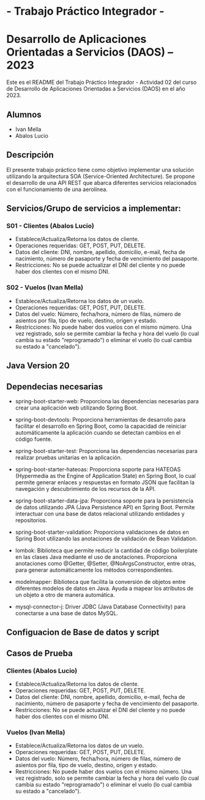 # - Trabajo Práctico Integrador - 
# Desarrollo de Aplicaciones Orientadas a Servicios (DAOS) – 2023

Este es el README del Trabajo Práctico Integrador - Actividad 02 del curso de Desarrollo de Aplicaciones Orientadas a Servicios (DAOS) en el año 2023.

## Alumnos

- Ivan Mella
- Abalos Lucio

## Descripción

El presente trabajo práctico tiene como objetivo implementar una solución utilizando la arquitectura SOA (Service-Oriented Architecture). Se propone el desarrollo de una API REST que abarca diferentes servicios relacionados con el funcionamiento de una aerolínea.

## Servicios/Grupo de servicios a implementar:
### S01 - Clientes (Abalos Lucio)

- Establece/Actualiza/Retorna los datos de cliente.
- Operaciones requeridas: GET, POST, PUT, DELETE.
- Datos del cliente: DNI, nombre, apellido, domicilio, e-mail, fecha de nacimiento, número de pasaporte y fecha de vencimiento del pasaporte.
- Restricciones: No se puede actualizar el DNI del cliente y no puede haber dos clientes con el mismo DNI.

### S02 - Vuelos (Ivan Mella)

- Establece/Actualiza/Retorna los datos de un vuelo.
- Operaciones requeridas: GET, POST, PUT, DELETE.
- Datos del vuelo: Número, fecha/hora, número de filas, número de asientos por fila, tipo de vuelo, destino, origen y estado.
- Restricciones: No puede haber dos vuelos con el mismo número. Una vez registrado, solo se permite cambiar la fecha y hora del vuelo (lo cual cambia su estado "reprogramado") o eliminar el vuelo (lo cual cambia su estado a "cancelado").

## Java Version 20
  
## Dependecias necesarias

- spring-boot-starter-web: Proporciona las dependencias necesarias para crear una aplicación web utilizando Spring Boot.

- spring-boot-devtools: Proporciona herramientas de desarrollo para facilitar el desarrollo en Spring Boot, como la capacidad de reiniciar automáticamente la aplicación cuando se detectan cambios en el código fuente.

- spring-boot-starter-test: Proporciona las dependencias necesarias para realizar pruebas unitarias en la aplicación.

- spring-boot-starter-hateoas: Proporciona soporte para HATEOAS (Hypermedia as the Engine of Application State) en Spring Boot, lo cual permite generar enlaces y respuestas en formato JSON que facilitan la navegación y descubrimiento de los recursos de la API.

- spring-boot-starter-data-jpa: Proporciona soporte para la persistencia de datos utilizando JPA (Java Persistence API) en Spring Boot. Permite interactuar con una base de datos relacional utilizando entidades y repositorios.

- spring-boot-starter-validation: Proporciona validaciones de datos en Spring Boot utilizando las anotaciones de validación de Bean Validation.

- lombok: Biblioteca que permite reducir la cantidad de código boilerplate en las clases Java mediante el uso de anotaciones. Proporciona anotaciones como @Getter, @Setter, @NoArgsConstructor, entre otras, para generar automáticamente los métodos correspondientes.

- modelmapper: Biblioteca que facilita la conversión de objetos entre diferentes modelos de datos en Java. Ayuda a mapear los atributos de un objeto a otro de manera automática.

- mysql-connector-j: Driver JDBC (Java Database Connectivity) para conectarse a una base de datos MySQL.

## Configuacion de Base de datos y script

## Casos de Prueba
### Clientes (Abalos Lucio)

- Establece/Actualiza/Retorna los datos de cliente.
- Operaciones requeridas: GET, POST, PUT, DELETE.
- Datos del cliente: DNI, nombre, apellido, domicilio, e-mail, fecha de nacimiento, número de pasaporte y fecha de vencimiento del pasaporte.
- Restricciones: No se puede actualizar el DNI del cliente y no puede haber dos clientes con el mismo DNI.

### Vuelos (Ivan Mella)

- Establece/Actualiza/Retorna los datos de un vuelo.
- Operaciones requeridas: GET, POST, PUT, DELETE.
- Datos del vuelo: Número, fecha/hora, número de filas, número de asientos por fila, tipo de vuelo, destino, origen y estado.
- Restricciones: No puede haber dos vuelos con el mismo número. Una vez registrado, solo se permite cambiar la fecha y hora del vuelo (lo cual cambia su estado "reprogramado") o eliminar el vuelo (lo cual cambia su estado a "cancelado").
